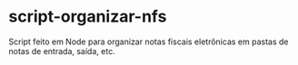 # script-organizar-nfs
 Script feito em Node para organizar notas fiscais eletrônicas em pastas de notas de entrada, saída, etc.
